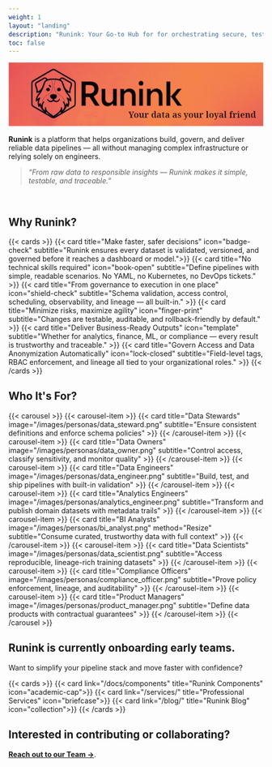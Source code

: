 ```yaml
---
weight: 1
layout: "landing"
description: "Runink: Your Go-to Hub for for orchestrating secure, testable, and governance-driven data pipelines at scale. Fitting your Cloud, Data Engineering, and Generative AI initiatives with secure solutions, and cutting-edge compliant technologies."
toc: false
---
```


<p align="center">

  ![Runink Diagram](/images/banner.png)

</p>

**Runink** is a platform that helps organizations build, govern, and deliver reliable data pipelines — all without managing complex infrastructure or relying solely on engineers.

> _“From raw data to responsible insights — Runink makes it simple, testable, and traceable.”_

<br>

## Why Runink?

{{< cards >}}
  {{< card title="Make faster, safer decisions" icon="badge-check" subtitle="Runink ensures every dataset is validated, versioned, and governed before it reaches a dashboard or model.">}}
  {{< card title="No technical skills required" icon="book-open" subtitle="Define pipelines with simple, readable scenarios. No YAML, no Kubernetes, no DevOps tickets." >}}
  {{< card title="From governance to execution in one place" icon="shield-check" subtitle="Schema validation, access control, scheduling, observability, and lineage — all built-in." >}}
  {{< card title="Minimize risks, maximize agility" icon="finger-print" subtitle="Changes are testable, auditable, and rollback-friendly by default." >}}
  {{< card title="Deliver Business-Ready Outputs" icon="template" subtitle="Whether for analytics, finance, ML, or compliance — every result is trustworthy and traceable." >}}
  {{< card title="Govern Access and Data Anonymization Automatically" icon="lock-closed" subtitle="Field-level tags, RBAC enforcement, and lineage all tied to your organizational roles." >}}
{{< /cards >}}

## Who It's For?

{{< carousel >}}
  {{< carousel-item >}} {{< card title="Data Stewards" image="/images/personas/data_steward.png" subtitle="Ensure consistent definitions and enforce schema policies" >}} {{< /carousel-item >}}
  {{< carousel-item >}} {{< card title="Data Owners" image="/images/personas/data_owner.png" subtitle="Control access, classify sensitivity, and monitor quality" >}} {{< /carousel-item >}}
  {{< carousel-item >}} {{< card title="Data Engineers" image="/images/personas/data_engineer.png" subtitle="Build, test, and ship pipelines with built-in validation" >}} {{< /carousel-item >}}
  {{< carousel-item >}} {{< card title="Analytics Engineers" image="/images/personas/analytics_engineer.png" subtitle="Transform and publish domain datasets with metadata trails" >}} {{< /carousel-item >}}
  {{< carousel-item >}} {{< card title="BI Analysts" image="/images/personas/bi_analyst.png" method="Resize" subtitle="Consume curated, trustworthy data with full context" >}} {{< /carousel-item >}}
  {{< carousel-item >}} {{< card title="Data Scientists" image="/images/personas/data_scientist.png" subtitle="Access reproducible, lineage-rich training datasets" >}} {{< /carousel-item >}}
  {{< carousel-item >}} {{< card title="Compliance Officers" image="/images/personas/compliance_officer.png" subtitle="Prove policy enforcement, lineage, and auditability" >}} {{< /carousel-item >}}
  {{< carousel-item >}} {{< card title="Product Managers" image="/images/personas/product_manager.png" subtitle="Define data products with contractual guarantees" >}} {{< /carousel-item >}}
{{< /carousel >}}

## Runink is currently onboarding early teams.

Want to simplify your pipeline stack and move faster with confidence?

{{< cards >}}
  {{< card link="/docs/components" title="Runink Components" icon="academic-cap">}}
  {{< card link="/services/" title="Professional Services" icon="briefcase">}}
  {{< card link="/blog/" title="Runink Blog" icon="collection">}}
{{< /cards >}}

## Interested in contributing or collaborating? 

[**Reach out to our Team →**](/contact).
